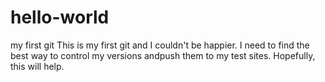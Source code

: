# hello-world
my first git
This is my first git and I couldn't be happier.  I need to find the best way to control my versions andpush them to my test sites.
Hopefully, this will help.
